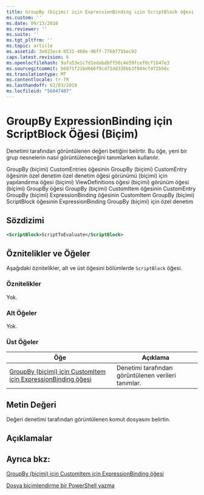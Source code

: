 ```yaml
---
title: GroupBy (biçimi) için ExpressionBinding için ScriptBlock öğesi | Microsoft Docs
ms.custom: ''
ms.date: 09/13/2016
ms.reviewer: ''
ms.suite: ''
ms.tgt_pltfrm: ''
ms.topic: article
ms.assetid: 3e022ec4-8531-468e-96ff-77607755ec92
caps.latest.revision: 6
ms.openlocfilehash: 9afa53e1c7d1edabdbff56c4e59fcef0cf1647e3
ms.sourcegitcommit: b6871f21bd666f9cd71dd336bb3f844cf472b56c
ms.translationtype: MT
ms.contentlocale: tr-TR
ms.lasthandoff: 02/03/2019
ms.locfileid: "56847407"
---
```

# <a name="scriptblock-element-for-expressionbinding-for-groupby-format"></a>GroupBy ExpressionBinding için ScriptBlock Öğesi (Biçim)

Denetimi tarafından görüntülenen değeri betiğini belirtir. Bu öğe, yeni bir grup nesnelerin nasıl görüntüleneceğini tanımlarken kullanılır.

GroupBy (biçimi) CustomEntries öğesinin GroupBy (biçimi) CustomEntry öğesinin özel denetim özel denetim öğesi görünümü (biçimi) için yapılandırma öğesi (biçimi) ViewDefinitions öğesi (biçimi) görünüm öğesi (biçimi) GroupBy öğesi GroupBy (biçimi) CustomItem öğesinin CustomEntry GroupBy (biçimi) ExpressionBinding öğesinin CustomItem GroupBy (biçimi) ScriptBlock öğesinin ExpressionBinding GroupBy (biçimi) için özel denetim

## <a name="syntax"></a>Sözdizimi

```xml
<ScriptBlock>ScriptToEvaluate</ScriptBlock>
```

## <a name="attributes-and-elements"></a>Öznitelikler ve Öğeler

Aşağıdaki öznitelikler, alt ve üst öğesini bölümlerde `ScriptBlock` öğesi.

### <a name="attributes"></a>Öznitelikler

Yok.

### <a name="child-elements"></a>Alt Öğeler

Yok.

### <a name="parent-elements"></a>Üst Öğeler

|Öğe|Açıklama|
|-------------|-----------------|
|[GroupBy (biçimi) için CustomItem için ExpressionBinding öğesi](./expressionbinding-element-for-customitem-for-groupby-format.md)|Denetimi tarafından görüntülenen verileri tanımlar.|

## <a name="text-value"></a>Metin Değeri

Değeri denetimi tarafından görüntülenen komut dosyasını belirtin.

## <a name="remarks"></a>Açıklamalar

## <a name="see-also"></a>Ayrıca bkz:

[GroupBy (biçimi) için CustomItem için ExpressionBinding öğesi](./expressionbinding-element-for-customitem-for-groupby-format.md)

[Dosya biçimlendirme bir PowerShell yazma](./writing-a-powershell-formatting-file.md)
